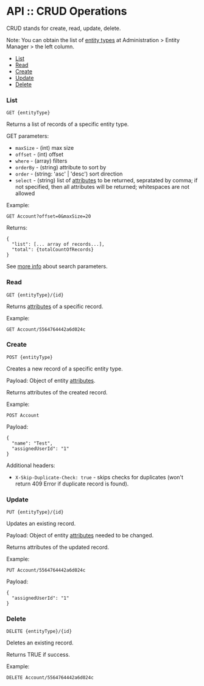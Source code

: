 # API :: CRUD Operations

CRUD stands for create, read, update, delete.

Note: You can obtain the list of [entity types](../../administration/terms-and-naming.md#entity-type) at Administration > Entity Manager > the left column.

* [List](#list)
* [Read](#read)
* [Create](#create)
* [Update](#update)
* [Delete](#delete)


### List

`GET {entityType}`

Returns a list of records of a specific entity type.

GET parameters:

* `maxSize` - (int) max size
* `offset` - (int) offset
* `where` - (array) filters
* `orderBy` - (string) attribute to sort by
* `order` - (string: 'asc' | 'desc') sort direction
* `select` - (string) list of [attributes](../../administration/terms-and-naming.md#attribute) to be returned, sepratated by comma; if not specified, then all attributes will be returned; whitespaces are not allowed

Example:

`GET Account?offset=0&maxSize=20`

Returns:
```
{
  "list": [... array of records...],
  "total": {totalCountOfRecords}
}
```

See [more info](../api-search-params.md) about search parameters.

### Read

`GET {entityType}/{id}`

Returns [attributes](../../administration/terms-and-naming.md#attribute) of a specific record.

Example:

`GET Account/5564764442a6d024c`

### Create

`POST {entityType}`

Creates a new record of a specific entity type.

Payload: Object of entity [attributes](../../administration/terms-and-naming.md#attribute).

Returns attributes of the created record.

Example:

`POST Account`

Payload:
```
{
  "name": "Test",
  "assignedUserId": "1"
}
```

Additional headers:

* `X-Skip-Duplicate-Check: true` - skips checks for duplicates (won't return 409 Error if duplicate record is found).

### Update

`PUT {entityType}/{id}`

Updates an existing record.

Payload: Object of entity [attributes](../../administration/terms-and-naming.md#attribute) needed to be changed.

Returns attributes of the updated record.

Example:

`PUT Account/5564764442a6d024c`

Payload:

```
{
  "assignedUserId": "1"
}
```

### Delete

`DELETE {entityType}/{id}`

Deletes an existing record.

Returns TRUE if success.

Example:

`DELETE Account/5564764442a6d024c`

